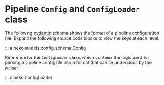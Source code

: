 # Pipeline `Config` and `ConfigLoader` class

The following [pydantic](https://docs.pydantic.dev/latest/) schema shows the format of a pipeline configuration file.
Expand the following source code blocks to view the keys at each level.

::: aineko.models.config_schema.Config


Reference for the `ConfigLoader` class, which contains the logic used for parsing a pipeline config file into a format that can be understood by the [`Runner`](./runner.md).

::: aineko.ConfigLoader
